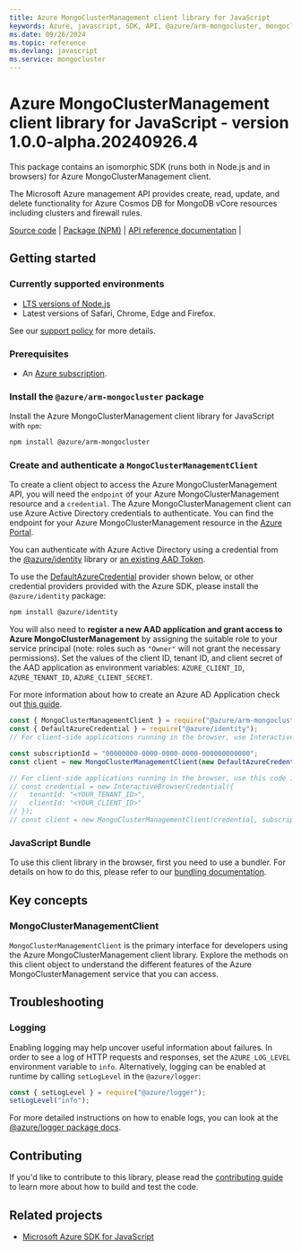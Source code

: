 ```yaml
---
title: Azure MongoClusterManagement client library for JavaScript
keywords: Azure, javascript, SDK, API, @azure/arm-mongocluster, mongocluster
ms.date: 09/26/2024
ms.topic: reference
ms.devlang: javascript
ms.service: mongocluster
---
```

# Azure MongoClusterManagement client library for JavaScript - version 1.0.0-alpha.20240926.4 


This package contains an isomorphic SDK (runs both in Node.js and in browsers) for Azure MongoClusterManagement client.

The Microsoft Azure management API provides create, read, update, and delete functionality for Azure Cosmos DB for MongoDB vCore resources including clusters and firewall rules.

[Source code](https://github.com/Azure/azure-sdk-for-js/tree/main/sdk/mongocluster/arm-mongocluster) |
[Package (NPM)](https://www.npmjs.com/package/@azure/arm-mongocluster) |
[API reference documentation](/javascript/api/@azure/arm-mongocluster?view=azure-node-preview) |

## Getting started

### Currently supported environments

- [LTS versions of Node.js](https://github.com/nodejs/release#release-schedule)
- Latest versions of Safari, Chrome, Edge and Firefox.

See our [support policy](https://github.com/Azure/azure-sdk-for-js/blob/main/SUPPORT.md) for more details.

### Prerequisites

- An [Azure subscription][azure_sub].

### Install the `@azure/arm-mongocluster` package

Install the Azure MongoClusterManagement client library for JavaScript with `npm`:

```bash
npm install @azure/arm-mongocluster
```

### Create and authenticate a `MongoClusterManagementClient`

To create a client object to access the Azure MongoClusterManagement API, you will need the `endpoint` of your Azure MongoClusterManagement resource and a `credential`. The Azure MongoClusterManagement client can use Azure Active Directory credentials to authenticate.
You can find the endpoint for your Azure MongoClusterManagement resource in the [Azure Portal][azure_portal].

You can authenticate with Azure Active Directory using a credential from the [@azure/identity][azure_identity] library or [an existing AAD Token](https://github.com/Azure/azure-sdk-for-js/blob/master/sdk/identity/identity/samples/AzureIdentityExamples.md#authenticating-with-a-pre-fetched-access-token).

To use the [DefaultAzureCredential][defaultazurecredential] provider shown below, or other credential providers provided with the Azure SDK, please install the `@azure/identity` package:

```bash
npm install @azure/identity
```

You will also need to **register a new AAD application and grant access to Azure MongoClusterManagement** by assigning the suitable role to your service principal (note: roles such as `"Owner"` will not grant the necessary permissions).
Set the values of the client ID, tenant ID, and client secret of the AAD application as environment variables: `AZURE_CLIENT_ID`, `AZURE_TENANT_ID`, `AZURE_CLIENT_SECRET`.

For more information about how to create an Azure AD Application check out [this guide](/azure/active-directory/develop/howto-create-service-principal-portal).

```javascript
const { MongoClusterManagementClient } = require("@azure/arm-mongocluster");
const { DefaultAzureCredential } = require("@azure/identity");
// For client-side applications running in the browser, use InteractiveBrowserCredential instead of DefaultAzureCredential. See https://aka.ms/azsdk/js/identity/examples for more details.

const subscriptionId = "00000000-0000-0000-0000-000000000000";
const client = new MongoClusterManagementClient(new DefaultAzureCredential(), subscriptionId);

// For client-side applications running in the browser, use this code instead:
// const credential = new InteractiveBrowserCredential({
//   tenantId: "<YOUR_TENANT_ID>",
//   clientId: "<YOUR_CLIENT_ID>"
// });
// const client = new MongoClusterManagementClient(credential, subscriptionId);
```


### JavaScript Bundle
To use this client library in the browser, first you need to use a bundler. For details on how to do this, please refer to our [bundling documentation](https://aka.ms/AzureSDKBundling).

## Key concepts

### MongoClusterManagementClient

`MongoClusterManagementClient` is the primary interface for developers using the Azure MongoClusterManagement client library. Explore the methods on this client object to understand the different features of the Azure MongoClusterManagement service that you can access.

## Troubleshooting

### Logging

Enabling logging may help uncover useful information about failures. In order to see a log of HTTP requests and responses, set the `AZURE_LOG_LEVEL` environment variable to `info`. Alternatively, logging can be enabled at runtime by calling `setLogLevel` in the `@azure/logger`:

```javascript
const { setLogLevel } = require("@azure/logger");
setLogLevel("info");
```

For more detailed instructions on how to enable logs, you can look at the [@azure/logger package docs](https://github.com/Azure/azure-sdk-for-js/tree/main/sdk/core/logger).


## Contributing

If you'd like to contribute to this library, please read the [contributing guide](https://github.com/Azure/azure-sdk-for-js/blob/main/CONTRIBUTING.md) to learn more about how to build and test the code.

## Related projects

- [Microsoft Azure SDK for JavaScript](https://github.com/Azure/azure-sdk-for-js)

[azure_sub]: https://azure.microsoft.com/free/
[azure_portal]: https://portal.azure.com
[azure_identity]: https://github.com/Azure/azure-sdk-for-js/tree/main/sdk/identity/identity
[defaultazurecredential]: https://github.com/Azure/azure-sdk-for-js/tree/main/sdk/identity/identity#defaultazurecredential

